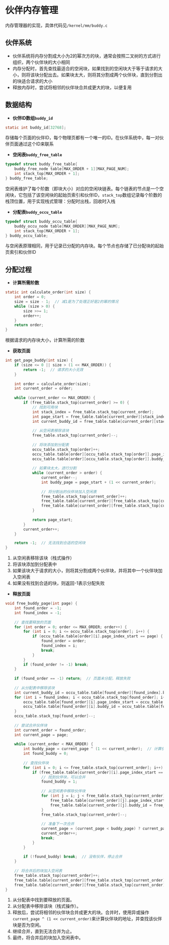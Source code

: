 # 伙伴内存管理

内存管理器的实现，具体代码见`/kernel/mm/buddy.c`

## 伙伴系统
* 伙伴系统将内存分割成大小为2的幂次方的块，通常会按照二叉树的方式进行组织，两个伙伴块的大小相同
* 内存分配时，首先查找最适合的空闲块，如果找到的空闲块大于等于请求的大小，则将该块分配出去。如果块太大，则将其分割成两个伙伴块，直到分割出的块适合请求的大小
* 释放内存时，尝试将相邻的伙伴块合并成更大的块，以便复用
## 数据结构
* **伙伴ID数组`buddy_id`**  
```c
static int buddy_id[32768];
```
存储每个页面的伙伴ID，每个物理页都有一个唯一的ID。在伙伴系统中，每一对伙伴页面通过这个ID来联系
* **空闲表`buddy_free_table`**  
```c
typedef struct buddy_free_table{
    buddy_free_node table[MAX_ORDER + 1][MAX_PAGE_NUM];
    int stack_top[MAX_ORDER + 1];
} buddy_free_table;
```
空闲表维护了每个阶数（即块大小）对应的空闲块链表。每个链表的节点是一个空闲块，它包括了该空闲块的起始页索引和伙伴ID，`stack_top`数组记录每个阶数的栈顶位置，用于实现栈式管理：分配时出栈，回收时入栈
* **分配表`buddy_occu_table`**  
```c
typedef struct buddy_occu_table{
    buddy_occu_node table[MAX_ORDER][MAX_PAGE_NUM];
    int stack_top[MAX_ORDER + 1];
} buddy_occu_table;
```
与空闲表原理相同，用于记录已分配的内存块。每个节点也存储了已分配块的起始页索引和伙伴ID
## 分配过程
* **计算所需阶数**  
```c
static int calculate_order(int size) {
    int order = 0;
    size = size - 1;  // 减1是为了处理正好是2的幂的情况
    while (size > 0) {
        size >>= 1;
        order++;
    }
    return order;
}
```
根据请求的内存块大小，计算所需的阶数
* **获取页面**
```c
int get_page_buddy(int size) {
    if (size <= 0 || size > (1 << MAX_ORDER)) {
        return -1;  // 请求的大小无效
    }
    
    int order = calculate_order(size);
    int current_order = order;
    
    while (current_order <= MAX_ORDER) {
        if (free_table.stack_top[current_order] >= 0) {
            // 找到可用块
            int stack_index = free_table.stack_top[current_order];
            int page_start = free_table.table[current_order][stack_index].page_index_start;
            int current_buddy_id = free_table.table[current_order][stack_index].buddy_id;
            
            // 从空闲表移除该块
            free_table.stack_top[current_order]--;
            
            // 将块添加到分配表
            occu_table.stack_top[order]++;
            occu_table.table[order][occu_table.stack_top[order]].page_index_start = page_start;
            occu_table.table[order][occu_table.stack_top[order]].buddy_id = current_buddy_id;
            
            // 如果块太大，进行分割
            while (current_order > order) {
                current_order--;
                int buddy_page = page_start + (1 << current_order);
                
                // 将分割出的伙伴块加入空闲表
                free_table.stack_top[current_order]++;
                free_table.table[current_order][free_table.stack_top[current_order]].page_index_start = buddy_page;
                free_table.table[current_order][free_table.stack_top[current_order]].buddy_id = buddy_id[buddy_page];
            }
            
            return page_start;
        }
        current_order++;
    }

    return -1;  // 无法找到合适的空闲块
}
```
1. 从空闲表移除该块（栈式操作）
2. 将该块添加到分配表中
3. 如果该块大于请求的大小，则将其分割成两个伙伴块，并将其中一个伙伴块加入空闲表
4. 如果没有找到合适的块，则返回-1表示分配失败
* **释放页面**
```c
void free_buddy_page(int page) {
    int found_order = -1;
    int found_index = -1;
    
    // 查找要释放的页面
    for (int order = 0; order <= MAX_ORDER; order++) {
        for (int i = 0; i <= occu_table.stack_top[order]; i++) {
            if (occu_table.table[order][i].page_index_start == page) {
                found_order = order;
                found_index = i;
                break;
            }
        }
        if (found_order != -1) break;
    }
    
    if (found_order == -1) return;  // 页面未分配，释放失败
    
    // 从分配表中移除该块
    int current_buddy_id = occu_table.table[found_order][found_index].buddy_id;
    for (int i = found_index; i < occu_table.stack_top[found_order]; i++) {
        occu_table.table[found_order][i].page_index_start = occu_table.table[found_order][i + 1].page_index_start;
        occu_table.table[found_order][i].buddy_id = occu_table.table[found_order][i + 1].buddy_id;
    }
    occu_table.stack_top[found_order]--;
    
    // 尝试合并伙伴块
    int current_order = found_order;
    int current_page = page;
    
    while (current_order < MAX_ORDER) {
        int buddy_page = current_page ^ (1 << current_order);  // 计算伙伴块的地址
        int found_buddy = 0;
        
        // 查找伙伴块
        for (int i = 0; i <= free_table.stack_top[current_order]; i++) {
            if (free_table.table[current_order][i].page_index_start == buddy_page) {
                // 找到伙伴块，可以合并
                found_buddy = 1;
                
                // 从空闲表中移除伙伴块
                for (int j = i; j < free_table.stack_top[current_order]; j++) {
                    free_table.table[current_order][j].page_index_start = free_table.table[current_order][j + 1].page_index_start;
                    free_table.table[current_order][j].buddy_id = free_table.table[current_order][j + 1].buddy_id;
                }
                free_table.stack_top[current_order]--;
                
                // 准备下一次合并
                current_page = (current_page < buddy_page) ? current_page : buddy_page;
                current_order++;
                break;
            }
        }
        
        if (!found_buddy) break;  // 没有伙伴，停止合并
    }
    
    // 将合并后的块加入空闲表
    free_table.stack_top[current_order]++;
    free_table.table[current_order][free_table.stack_top[current_order]].page_index_start = current_page;
    free_table.table[current_order][free_table.stack_top[current_order]].buddy_id = current_buddy_id;
}
```
1. 从分配表中找到要释放的页面。
2. 从分配表中移除该块（栈式操作）。
3. 释放后，尝试将相邻的伙伴块合并成更大的块。合并时，使用异或操作`current_page ^ (1 << current_order)`来计算伙伴块的地址，并查找该伙伴块是否为空闲。
4. 继续合并，直到无法合并为止。
5. 最终，将合并后的块加入空闲表中。